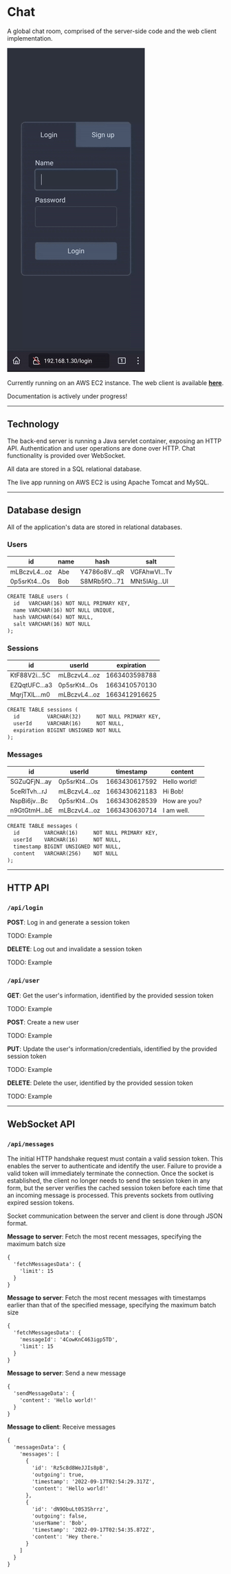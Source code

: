 # Chat

A global chat room, comprised of the server-side code and the web client
implementation.

![Demo](demo.gif)

Currently running on an AWS EC2 instance. The web client is available
**[here](http://ec2-13-57-232-164.us-west-1.compute.amazonaws.com)**.

Documentation is actively under progress!

---

## Technology

The back-end server is running a Java servlet container, exposing an HTTP API.
Authentication and user operations are done over HTTP. Chat functionality is
provided over WebSocket.

All data are stored in a SQL relational database.

The live app running on AWS EC2 is using Apache Tomcat and MySQL.

---

## Database design

All of the application's data are stored in relational databases.

### Users

| id | name | hash | salt |
| - | - | - | - |
| mLBczvL4...oz | Abe | Y4786o8V...qR | VGFAhwVI...Tv |
| 0p5srKt4...Os | Bob | S8MRb5fO...71 | MNt5IAIg...Ul |

```
CREATE TABLE users (
  id   VARCHAR(16) NOT NULL PRIMARY KEY,
  name VARCHAR(16) NOT NULL UNIQUE,
  hash VARCHAR(64) NOT NULL,
  salt VARCHAR(16) NOT NULL
);
```

### Sessions

| id | userId | expiration |
| - | - | - |
| KtF88V2i...5C | mLBczvL4...oz | 1663403598788 |
| EZQqtUFC...a3 | 0p5srKt4...Os | 1663410570130 |
| MqrjTXlL...m0 | mLBczvL4...oz | 1663412916625 |

```
CREATE TABLE sessions (
  id         VARCHAR(32)     NOT NULL PRIMARY KEY,
  userId     VARCHAR(16)     NOT NULL,
  expiration BIGINT UNSIGNED NOT NULL
);
```

### Messages

| id | userId | timestamp | content |
| - | - | - | - |
| SGZuQFjN...ay | 0p5srKt4...Os | 1663430617592 | Hello world! |
| 5ceRlTvh...rJ | mLBczvL4...oz | 1663430621183 | Hi Bob! |
| NspBi6jv...Bc | 0p5srKt4...Os | 1663430628539 | How are you? |
| n9GtGtmH...bE | mLBczvL4...oz | 1663430630714 | I am well. |

```
CREATE TABLE messages (
  id        VARCHAR(16)     NOT NULL PRIMARY KEY,
  userId    VARCHAR(16)     NOT NULL,
  timestamp BIGINT UNSIGNED NOT NULL,
  content   VARCHAR(256)    NOT NULL
);
```

---

## HTTP API

### `/api/login`

**POST**: Log in and generate a session token

TODO: Example

**DELETE**: Log out and invalidate a session token

TODO: Example

### `/api/user`

**GET**: Get the user's information, identified by the provided session token

TODO: Example

**POST**: Create a new user

TODO: Example

**PUT**: Update the user's information/credentials, identified by the provided session token

TODO: Example

**DELETE**: Delete the user, identified by the provided session token

TODO: Example

---

## WebSocket API

### `/api/messages`

The initial HTTP handshake request must contain a valid session token. This
enables the server to authenticate and identify the user. Failure to provide a
valid token will immediately terminate the connection. Once the socket is
established, the client no longer needs to send the session token in any form,
but the server verifies the cached session token before each time that an
incoming message is processed. This prevents sockets from outliving expired
session tokens.

Socket communication between the server and client is done through JSON format.

**Message to server**: Fetch the most recent messages, specifying the maximum
batch size

```
{
  'fetchMessagesData': {
    'limit': 15
  }
}
```

**Message to server**: Fetch the most recent messages with timestamps earlier
than that of the specified message, specifying the maximum batch size

```
{
  'fetchMessagesData': {
    'messageId': '4CowKnC463igp5TD',
    'limit': 15
  }
}
```

**Message to server**: Send a new message

```
{
  'sendMessageData': {
    'content': 'Hello world!'
  }
}
```

**Message to client**: Receive messages

```
{
  'messagesData': {
    'messages': [
      {
        'id': 'Rz5c8d8WeJJIs8pB',
        'outgoing': true,
        'timestamp': '2022-09-17T02:54:29.317Z',
        'content': 'Hello world!'
      },
      {
        'id': 'dN9ObuLt0S3Shrrz',
        'outgoing': false,
        'userName': 'Bob',
        'timestamp': '2022-09-17T02:54:35.872Z',
        'content': 'Hey there.'
      }
    ]
  }
}
```